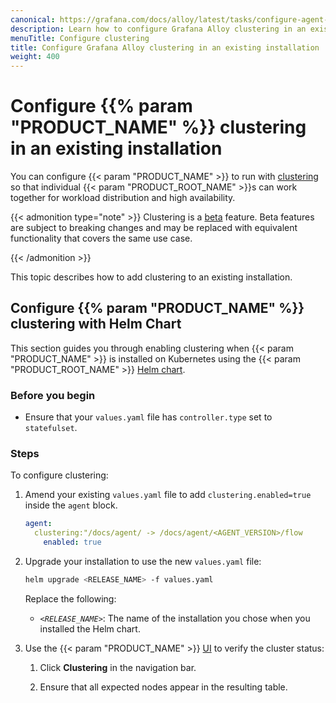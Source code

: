```yaml
---
canonical: https://grafana.com/docs/alloy/latest/tasks/configure-agent-clustering/
description: Learn how to configure Grafana Alloy clustering in an existing installation
menuTitle: Configure clustering
title: Configure Grafana Alloy clustering in an existing installation
weight: 400
---
```


# Configure {{% param "PRODUCT_NAME" %}} clustering in an existing installation

You can configure {{< param "PRODUCT_NAME" >}} to run with [clustering][] so that individual {{< param "PRODUCT_ROOT_NAME" >}}s can work together for workload distribution and high availability.

{{< admonition type="note" >}}
Clustering is a [beta][] feature. Beta features are subject to breaking changes and may be replaced with equivalent functionality that covers the same use case.

[beta]: ../../stability/#beta
{{< /admonition >}}

This topic describes how to add clustering to an existing installation.

## Configure {{% param "PRODUCT_NAME" %}} clustering with Helm Chart

This section guides you through enabling clustering when {{< param "PRODUCT_NAME" >}} is installed on Kubernetes using the {{< param "PRODUCT_ROOT_NAME" >}} [Helm chart][install-helm].

### Before you begin

- Ensure that your `values.yaml` file has `controller.type` set to `statefulset`.

### Steps

To configure clustering:

1. Amend your existing `values.yaml` file to add `clustering.enabled=true` inside the `agent` block.

   ```yaml
   agent:
     clustering:"/docs/agent/ -> /docs/agent/<AGENT_VERSION>/flow
       enabled: true
   ```

1. Upgrade your installation to use the new `values.yaml` file:

   ```bash
   helm upgrade <RELEASE_NAME> -f values.yaml
   ```

   Replace the following:

   - _`<RELEASE_NAME>`_: The name of the installation you chose when you installed the Helm chart.

1. Use the {{< param "PRODUCT_NAME" >}} [UI][] to verify the cluster status:

   1. Click **Clustering** in the navigation bar.

   1. Ensure that all expected nodes appear in the resulting table.

[clustering]: ../../concepts/clustering/
[beta]: ../../stability/#beta
[install-helm]: ../../get-started/install/kubernetes/
[UI]: ../debug/#component-detail-page
